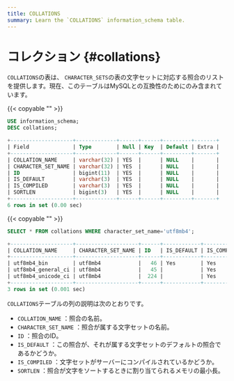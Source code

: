 ```yaml
---
title: COLLATIONS
summary: Learn the `COLLATIONS` information_schema table.
---
```


# コレクション {#collations}

`COLLATIONS`の表は、 `CHARACTER_SETS`の表の文字セットに対応する照合のリストを提供します。現在、このテーブルはMySQLとの互換性のためにのみ含まれています。

{{< copyable "" >}}

```sql
USE information_schema;
DESC collations;
```

```sql
+--------------------+-------------+------+------+---------+-------+
| Field              | Type        | Null | Key  | Default | Extra |
+--------------------+-------------+------+------+---------+-------+
| COLLATION_NAME     | varchar(32) | YES  |      | NULL    |       |
| CHARACTER_SET_NAME | varchar(32) | YES  |      | NULL    |       |
| ID                 | bigint(11)  | YES  |      | NULL    |       |
| IS_DEFAULT         | varchar(3)  | YES  |      | NULL    |       |
| IS_COMPILED        | varchar(3)  | YES  |      | NULL    |       |
| SORTLEN            | bigint(3)   | YES  |      | NULL    |       |
+--------------------+-------------+------+------+---------+-------+
6 rows in set (0.00 sec)
```

{{< copyable "" >}}

```sql
SELECT * FROM collations WHERE character_set_name='utf8mb4';
```

```sql
+--------------------+--------------------+------+------------+-------------+---------+
| COLLATION_NAME     | CHARACTER_SET_NAME | ID   | IS_DEFAULT | IS_COMPILED | SORTLEN |
+--------------------+--------------------+------+------------+-------------+---------+
| utf8mb4_bin        | utf8mb4            |   46 | Yes        | Yes         |       1 |
| utf8mb4_general_ci | utf8mb4            |   45 |            | Yes         |       1 |
| utf8mb4_unicode_ci | utf8mb4            |  224 |            | Yes         |       1 |
+--------------------+--------------------+------+------------+-------------+---------+
3 rows in set (0.001 sec)
```

`COLLATIONS`テーブルの列の説明は次のとおりです。

-   `COLLATION_NAME` ：照合の名前。
-   `CHARACTER_SET_NAME` ：照合が属する文字セットの名前。
-   `ID` ：照合のID。
-   `IS_DEFAULT` ：この照合が、それが属する文字セットのデフォルトの照合であるかどうか。
-   `IS_COMPILED` ：文字セットがサーバーにコンパイルされているかどうか。
-   `SORTLEN` ：照合が文字をソートするときに割り当てられるメモリの最小長。
